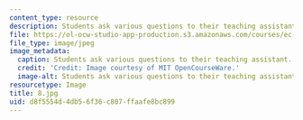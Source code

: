 ```yaml
---
content_type: resource
description: Students ask various questions to their teaching assistant.
file: https://ol-ocw-studio-app-production.s3.amazonaws.com/courses/ec-s06-practical-electronics-fall-2004/d8f5554d4db56f36c807ffaafe8bc899_8.jpg
file_type: image/jpeg
image_metadata:
  caption: Students ask various questions to their teaching assistant.
  credit: 'Credit: Image courtesy of MIT OpenCourseWare.'
  image-alt: Students ask various questions to their teaching assistant.
resourcetype: Image
title: 8.jpg
uid: d8f5554d-4db5-6f36-c807-ffaafe8bc899
---
```

